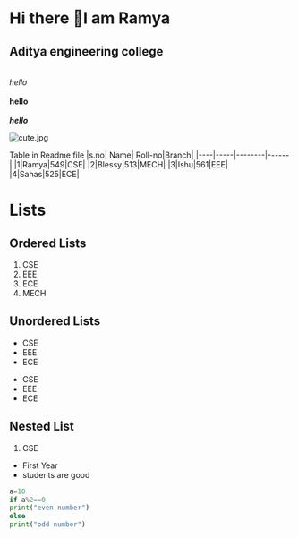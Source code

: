 # Hi there 👋I am Ramya
## Aditya engineering college

<br> *hello* </br>
<br> **hello** </br>
<br>***hello***</br>

![cute.jpg](https://i.pinimg.com/originals/99/5f/fe/995ffe375f0c4129e515212b1ffbf756.jpg)

Table in Readme file
|s.no| Name| Roll-no|Branch|
|----|-----|--------|------|
|1|Ramya|549|CSE|
|2|Blessy|513|MECH|
|3|Ishu|561|EEE|
|4|Sahas|525|ECE|

# Lists
## Ordered Lists
1. CSE
2. EEE
3. ECE
4. MECH

## Unordered Lists
- CSE
- EEE
- ECE

* CSE
* EEE
* ECE

## Nested List
1. CSE
  - First Year
  - students are good
  
```python code
a=10
if a%2==0
print("even number")
else
print("odd number")
```

<!--
**Ramyapenke/Ramyapenke** is a ✨ _special_ ✨ repository because its `README.md` (this file) appears on your GitHub profile.

Here are some ideas to get you started:

- 🔭 I’m currently working on ...
- 🌱 I’m currently learning ...
- 👯 I’m looking to collaborate on ...
- 🤔 I’m looking for help with ...
- 💬 Ask me about ...
- 📫 How to reach me: ...
- 😄 Pronouns: ...
- ⚡ Fun fact: ...
-->
